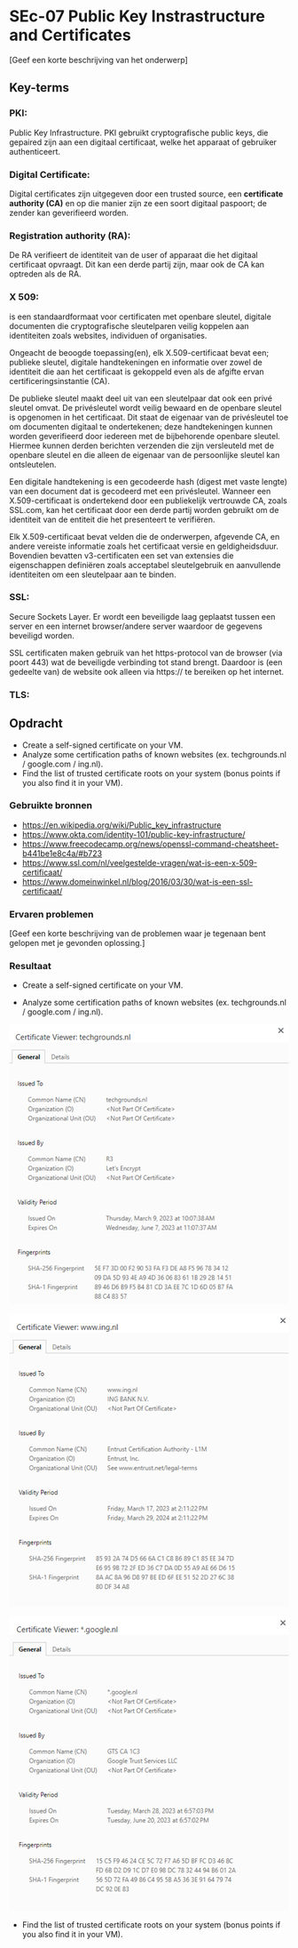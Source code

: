 # SEc-07 Public Key Instrastructure and Certificates
[Geef een korte beschrijving van het onderwerp]

## Key-terms
### **PKI**: 
Public Key Infrastructure. PKI gebruikt cryptografische public keys, die gepaired zijn aan een digitaal certificaat, welke het apparaat of gebruiker authenticeert. 

### **Digital Certificate**:
Digital certificates zijn uitgegeven door een trusted source, een **certificate authority (CA)** en op die manier zijn ze een soort digitaal paspoort; de zender kan geverifieerd worden. 

### **Registration authority (RA)**:
De RA verifieert de identiteit van de user of apparaat die het digitaal certificaat opvraagt. Dit kan een derde partij zijn, maar ook de CA kan optreden als de RA. 

### **X 509**:
is een standaardformaat voor certificaten met openbare sleutel, digitale documenten die cryptografische sleutelparen veilig koppelen aan identiteiten zoals websites, individuen of organisaties.

Ongeacht de beoogde toepassing(en), elk X.509-certificaat bevat een; publieke sleutel, digitale handtekeningen 
 en informatie over zowel de identiteit die aan het certificaat is gekoppeld even als de afgifte ervan certificeringsinstantie (CA).

De publieke sleutel maakt deel uit van een sleutelpaar dat ook een privé sleutel omvat. De privésleutel wordt veilig bewaard en de openbare sleutel is opgenomen in het certificaat. Dit staat de eigenaar van de privésleutel toe om documenten digitaal te ondertekenen; deze handtekeningen kunnen worden geverifieerd door iedereen met de bijbehorende openbare sleutel.
Hiermee kunnen derden berichten verzenden die zijn versleuteld met de openbare sleutel en die alleen de eigenaar van de persoonlijke sleutel kan ontsleutelen.

Een digitale handtekening is een gecodeerde hash (digest met vaste lengte) van een document dat is gecodeerd met een privésleutel. Wanneer een X.509-certificaat is ondertekend door een publiekelijk vertrouwde CA, zoals SSL.com, kan het certificaat door een derde partij worden gebruikt om de identiteit van de entiteit die het presenteert te verifiëren.

Elk X.509-certificaat bevat velden die de onderwerpen, afgevende CA, en andere vereiste informatie zoals het certificaat versie en  geldigheidsduur. Bovendien bevatten v3-certificaten een set van extensies die eigenschappen definiëren zoals acceptabel sleutelgebruik en aanvullende identiteiten om een ​​sleutelpaar aan te binden.

### **SSL**:
Secure Sockets Layer. Er wordt een beveiligde laag geplaatst tussen een server en een internet browser/andere server waardoor de gegevens beveiligd worden.

SSL certificaten maken gebruik van het https-protocol van de browser (via poort 443) wat de beveiligde verbinding tot stand brengt. Daardoor is (een gedeelte van) de website ook alleen via https:// te bereiken op het internet.


### **TLS**:


## Opdracht
- Create a self-signed certificate on your VM.
- Analyze some certification paths of known websites (ex. techgrounds.nl / google.com / ing.nl).
- Find the list of trusted certificate roots on your system (bonus points if you also find it in your VM).


### Gebruikte bronnen
- https://en.wikipedia.org/wiki/Public_key_infrastructure
- https://www.okta.com/identity-101/public-key-infrastructure/
- https://www.freecodecamp.org/news/openssl-command-cheatsheet-b441be1e8c4a/#b723
- https://www.ssl.com/nl/veelgestelde-vragen/wat-is-een-x-509-certificaat/
- https://www.domeinwinkel.nl/blog/2016/03/30/wat-is-een-ssl-certificaat/


### Ervaren problemen
[Geef een korte beschrijving van de problemen waar je tegenaan bent gelopen met je gevonden oplossing.]

### Resultaat
- Create a self-signed certificate on your VM.


- Analyze some certification paths of known websites (ex. techgrounds.nl / google.com / ing.nl).

![TG](../00_includes/SEC-06_cert_techgrounds.png)


![ING](../00_includes/SEC-06_cert_ING.png)

![Google](../00_includes/SEC06_cert_google.png)



- Find the list of trusted certificate roots on your system (bonus points if you also find it in your VM).